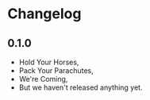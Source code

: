 # Changelog

## 0.1.0

-   Hold Your Horses,
-   Pack Your Parachutes,
-   We're Coming,
-   But we haven't released anything yet.
